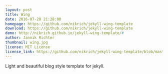 ```yaml
---
layout: post
title: Wing
date: 2016-07-28 21:28:00
homepage: https://github.com/nikrich/jekyll-wing-template
download: https://github.com/nikrich/jekyll-wing-template
demo: http://nikrich.github.io/jekyll-wing-template/#
author: Jannik Richter
thumbnail: wing.jpg
license: MIT License
license_link: https://github.com/nikrich/jekyll-wing-template/blob/master/LICENSE
---
```


Light and beautiful blog style template for jekyll.
